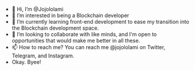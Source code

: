 - 👋 Hi, I’m @Jojololami
- 👀 I’m interested in being a Blockchain developer
- 🌱 I’m currently learning front-end development to ease my transition into the Blockchain development space.
- 💞️ I’m looking to collaborate with like minds, and I'm open to opportunities that would make me better in all these.
- 📫 How to reach me? You can reach me @jojololami on Twitter, Telegram, and Instagram.
- Okay. Byee!

<!---
Jojololami/Jojololami is a ✨ special ✨ repository because its `README.md` (this file) appears on your GitHub profile.
You can click the Preview link to take a look at your changes.
--->
